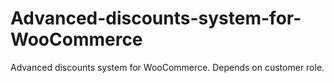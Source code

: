 # Advanced-discounts-system-for-WooCommerce
Advanced discounts system for WooCommerce. Depends on customer role.
